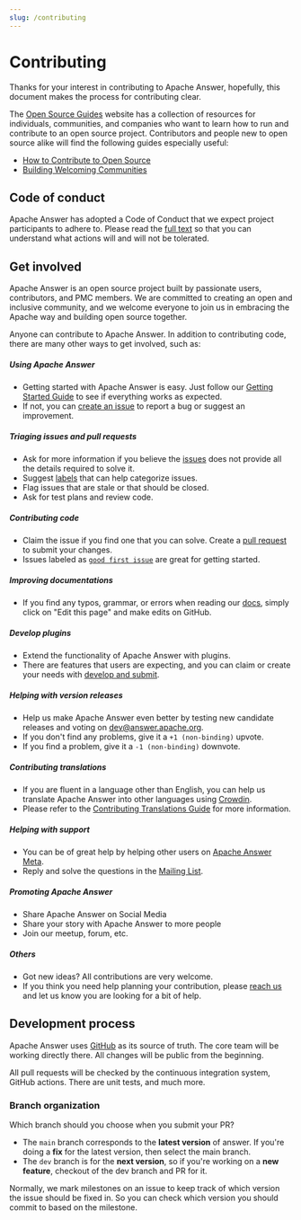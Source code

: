 ```yaml
---
slug: /contributing
---
```


# Contributing

Thanks for your interest in contributing to Apache Answer, hopefully, this document makes the process for contributing clear.

The [Open Source Guides](https://opensource.guide/) website has a collection of resources for individuals, communities, and companies who want to learn how to run and contribute to an open source project. Contributors and people new to open source alike will find the following guides especially useful:

- [How to Contribute to Open Source](https://opensource.guide/how-to-contribute/)
- [Building Welcoming Communities](https://opensource.guide/building-community/)

## Code of conduct

Apache Answer has adopted a Code of Conduct that we expect project participants to adhere to. Please read the [full text](https://www.apache.org/foundation/policies/conduct.html) so that you can understand what actions will and will not be tolerated.

## Get involved

Apache Answer is an open source project built by passionate users, contributors, and PMC members. We are committed to creating an open and inclusive community, and we welcome everyone to join us in embracing the Apache way and building open source together.

Anyone can contribute to Apache Answer. In addition to contributing code, there are many other ways to get involved, such as:

##### Using Apache Answer

- Getting started with Apache Answer is easy. Just follow our [Getting Started Guide](/docs/installation) to see if everything works as expected.
- If not, you can [create an issue](/community/issues) to report a bug or suggest an improvement.

##### Triaging issues and pull requests

- Ask for more information if you believe the [issues](/community/issues) does not provide all the details required to solve it.
- Suggest [labels](https://github.com/apache/answer/labels) that can help categorize issues.
- Flag issues that are stale or that should be closed.
- Ask for test plans and review code.

##### Contributing code

- Claim the issue if you find one that you can solve. Create a [pull request](/community/pull-request) to submit your changes.
- Issues labeled as [`good first issue`](https://github.com/apache/answer/labels/good%20first%20issue) are great for getting started.

##### Improving documentations

- If you find any typos, grammar, or errors when reading our [docs](/docs), simply click on "Edit this page" and make edits on GitHub.

##### Develop plugins

- Extend the functionality of Apache Answer with plugins.
- There are features that users are expecting, and you can claim or create your needs with [develop and submit](/docs/development/plugins).

##### Helping with version releases

- Help us make Apache Answer even better by testing new candidate releases and voting on [dev@answer.apache.org](https://lists.apache.org/list.html?dev@answer.apache.org).
- If you don't find any problems, give it a `+1 (non-binding)` upvote.
- If you find a problem, give it a `-1 (non-binding)` downvote.

##### Contributing translations

- If you are fluent in a language other than English, you can help us translate Apache Answer into other languages using [Crowdin](https://crowdin.com/project/answer).
- Please refer to the [Contributing Translations Guide](/community/translation) for more information.

##### Helping with support

- You can be of great help by helping other users on [Apache Answer Meta](https://meta.answer.dev).
- Reply and solve the questions in the [Mailing List](/community/support/#mailing-list).

##### Promoting Apache Answer

- Share Apache Answer on Social Media
- Share your story with Apache Answer to more people
- Join our meetup, forum, etc.

##### Others

- Got new ideas? All contributions are very welcome.
- If you think you need help planning your contribution, please [reach us](/community/support/#others) and let us know you are looking for a bit of help.

## Development process

Apache Answer uses [GitHub](https://github.com/apache/answer) as its source of truth. The core team will be working directly there. All changes will be public from the beginning.

All pull requests will be checked by the continuous integration system, GitHub actions. There are unit tests, and much more.

### Branch organization

Which branch should you choose when you submit your PR?

- The `main` branch corresponds to the **latest version** of answer. If you're doing a **fix** for the latest version, then select the main branch.
- The `dev` branch is for the **next version**, so if you're working on a **new feature**, checkout of the dev branch and PR for it.

Normally, we mark milestones on an issue to keep track of which version the issue should be fixed in. So you can check which version you should commit to based on the milestone.
